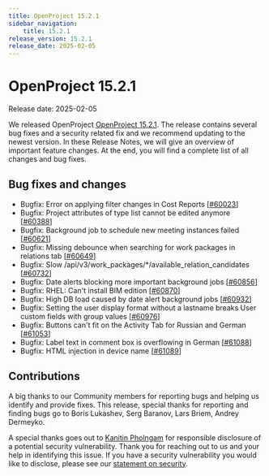 ```yaml
---
title: OpenProject 15.2.1
sidebar_navigation:
    title: 15.2.1
release_version: 15.2.1
release_date: 2025-02-05
---
```


# OpenProject 15.2.1

Release date: 2025-02-05

We released OpenProject [OpenProject 15.2.1](https://community.openproject.org/versions/2170).
The release contains several bug fixes and a security related fix and we recommend updating to the newest version.
In these Release Notes, we will give an overview of important feature changes.
At the end, you will find a complete list of all changes and bug fixes.

<!--more-->

## Bug fixes and changes

<!-- Warning: Anything within the below lines will be automatically removed by the release script -->
<!-- BEGIN AUTOMATED SECTION -->

- Bugfix: Error on applying filter changes in Cost Reports \[[#60023](https://community.openproject.org/wp/60023)\]
- Bugfix: Project attributes of type list cannot be edited anymore \[[#60388](https://community.openproject.org/wp/60388)\]
- Bugfix: Background job to schedule new meeting instances failed \[[#60621](https://community.openproject.org/wp/60621)\]
- Bugfix: Missing debounce when searching for work packages in relations tab \[[#60649](https://community.openproject.org/wp/60649)\]
- Bugfix: Slow /api/v3/work\_packages/\*/available\_relation\_candidates \[[#60732](https://community.openproject.org/wp/60732)\]
- Bugfix: Date alerts blocking more important background jobs \[[#60856](https://community.openproject.org/wp/60856)\]
- Bugfix: RHEL: Can&#39;t install BIM edition \[[#60870](https://community.openproject.org/wp/60870)\]
- Bugfix: High DB load caused by date alert background jobs \[[#60932](https://community.openproject.org/wp/60932)\]
- Bugfix: Setting the user display format without a lastname breaks User custom fields with group values \[[#60976](https://community.openproject.org/wp/60976)\]
- Bugfix: Buttons can&#39;t fit on the Activity Tab for Russian and German \[[#61053](https://community.openproject.org/wp/61053)\]
- Bugfix: Label text in comment box is overflowing in German \[[#61088](https://community.openproject.org/wp/61088)\]
- Bugfix: HTML injection in device name \[[#61089](https://community.openproject.org/wp/61089)\]

<!-- END AUTOMATED SECTION -->
<!-- Warning: Anything above this line will be automatically removed by the release script -->

## Contributions

A big thanks to our Community members for reporting bugs and helping us identify and provide fixes.
This release, special thanks for reporting and finding bugs go to Boris Lukashev, Serg Baranov, Lars Briem, Andrey Dermeyko.

A special thanks goes out to [Kanitin Pholngam](https://github.com/meanknt) for responsible disclosure of a potential security vulnerability. Thank you for reaching out to us and your help in identifying this issue. If you have a security vulnerability you would like to disclose, please see our [statement on security](../../security-and-privacy/statement-on-security/).
